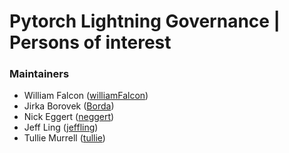 # Pytorch Lightning Governance | Persons of interest

### Maintainers  
- William Falcon ([williamFalcon](https://github.com/williamFalcon))   
- Jirka Borovek ([Borda](https://github.com/Borda))   
- Nick Eggert ([neggert](https://github.com/neggert))   
- Jeff Ling ([jeffling](https://github.com/jeffling))   
- Tullie Murrell ([tullie](https://github.com/tullie))
